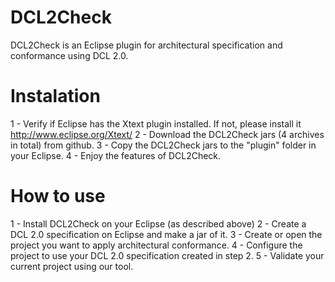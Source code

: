 # DCL2Check

DCL2Check is an Eclipse plugin for architectural specification and conformance using DCL 2.0. 

# Instalation

1 - Verify if Eclipse has the Xtext plugin installed. If not, please install it <http://www.eclipse.org/Xtext/>
2 - Download the DCL2Check jars (4 archives in total) from github.
3 - Copy the DCL2Check jars to the "plugin" folder in your Eclipse.
4 - Enjoy the features of DCL2Check.

# How to use 

1 - Install DCL2Check on your Eclipse (as described above)
2 - Create a DCL 2.0 specification on Eclipse and make a jar of it.
3 - Create or open the project you want to apply architectural conformance.
4 - Configure the project to use your DCL 2.0 specification created in step 2.
5 - Validate your current project using our tool.


